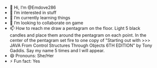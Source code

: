 - 👋 Hi, I’m @Emdove286
- 👀 I’m interested in stuff
- 🌱 I’m currently learning things
- 💞️ I’m looking to collaborate on game
- 📫 How to reach me draw a pentagram on the floor. Light 5 black candles and place them around the pentagram on each point. 
     In the center of the pentagram set fire to one copy of "Starting out with >>> JAVA From Control Structures Through Objects 6TH EDITION" by Tony Gaddis. Say my name 5 times and I will appear. 
- 😄 Pronouns: She/Her
- ⚡ Fun fact: Yes

<!---
Emdove286/Emdove286 is a ✨ special ✨ repository because its `README.md` (this file) appears on your GitHub profile.
You can click the Preview link to take a look at your changes.
--->
